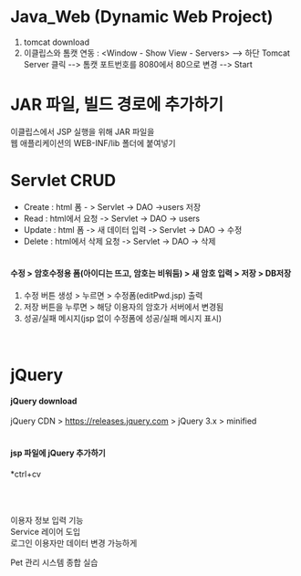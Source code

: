 # Java_Web (Dynamic Web Project)
1. tomcat download <br />
2. 이클립스와 톰캣 연동 : <Window - Show View - Servers> --> 하단 Tomcat Server 클릭 --> 톰캣 포트번호를 8080에서 80으로 변경 --> Start<br />

# JAR 파일, 빌드 경로에 추가하기
이클립스에서 JSP 실행을 위해 JAR 파일을<br />
웹 애플리케이션의 WEB-INF/lib 폴더에 붙여넣기<br />

# Servlet CRUD
- Create : html 폼 - > Servlet -> DAO ->users 저장 <br />
- Read : html에서 요청 -> Servlet -> DAO -> users <br />
- Update : html 폼 -> 새 데이터 입력 -> Servlet -> DAO -> 수정 <br />
- Delete : html에서 삭제 요청 -> Servlet -> DAO -> 삭제 <br /><br />

#### 수정 > 암호수정용 폼(아이디는 뜨고, 암호는 비워둠) > 새 암호 입력 > 저장 > DB저장<br />
1. 수정 버튼 생성 > 누르면 > 수정폼(editPwd.jsp) 출력<br />
2. 저장 버튼을 누루면 > 해당 이용자의 암호가 서버에서 변경됨<br />
3. 성공/실패 메시지(jsp 없이 수정폼에 성공/실패 메시지 표시)<br /><br /><br />

# jQuery
#### jQuery download <br />
jQuery CDN > https://releases.jquery.com > jQuery 3.x >  minified <br /><br />

#### jsp 파일에 jQuery 추가하기
*ctrl+cv <br />
<script src="https://code.jquery.com/jquery-3.7.1.min.js" integrity="sha256-/JqT3SQfawRcv/BIHPThkBvs0OEvtFFmqPF/lYI/Cxo=" crossorigin="anonymous"></script>
<br /><br />

이용자 정보 입력 기능<br />
Service 레이어 도입<br />
로그인 이용자만 데이터 변경 가능하게<br />

Pet 관리 시스템 종합 실습<br />
